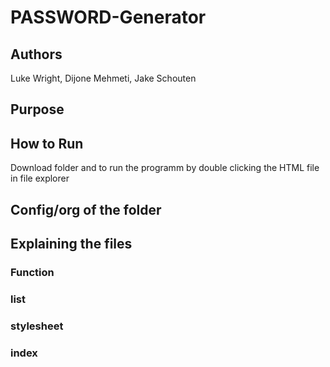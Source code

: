 # PASSWORD-Generator

## Authors
Luke Wright, Dijone Mehmeti, Jake Schouten
## Purpose

## How to Run
Download folder and to run the programm by double clicking the HTML file in file explorer
## Config/org of the folder

## Explaining the files
### Function
### list
### stylesheet
### index


